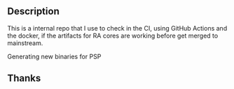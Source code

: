 ## Description


This is a internal repo that I use to check in the CI, using GitHub Actions and the docker, if the artifacts for RA cores are working before get merged to mainstream.

Generating new binaries for PSP

## Thanks
